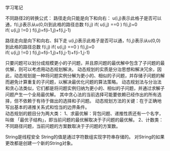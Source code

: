 学习笔记

 不同路径2的转换公式：
 路径走向只能是向下和向右：
 u(i,j)表示此格子是否可以通，f(i,j)表示从u(0,0)到此格的路径总数
 f(i,j)    if( u(i,j) ==0 )   f(i,j)=0   
           if( u(i,j) !=0 )   f(i,j)=f(i-1,j)+f(i,j-1)
            
 路径走向是向下和向右、斜下走
 u(i,j)表示此格子是否可以通，f(i,j)表示从u(0,0)到此格的路径总数
 f(i,j)    if( u(i,j) ==0 )   f(i,j)=0   
           if( u(i,j) !=0 )   f(i,j)=f(i-1,j)+f(i,j-1)+f(i-1,j-1)
  
  
          
 只要问题可以划分成规模更小的子问题，并且原问题的最优解中包含了子问题的最优解，则可以考虑用动态规划解决。
 动态规划的实质是分治思想和解决冗余，因此，动态规划是一种将问题实例分解为更小的、相似的子问题，并存储子问题的解而避免计算重复的子问题，以解决最优化问题的算法策略。
 动态规划法与分治法和贪心法类似，它们都是将问题实例归纳为更小的、相似的子问题，并通过求解子问题产生一个全局最优解。
 其中贪心法的当前选择可能要依赖已经作出的所有选择，但不依赖于有待于做出的选择和子问题。
 动态规划方法的关键：在于正确地写出基本的递推关系式和恰当的边界条件。       
 动态规划的题目分为两大类：
    1、求最优解：背包问题、递推性质还有一个名字，叫做 「最优子结构」，即当前问题的最优解取决于子问题的最优解。
    2、计数类：不同路径问题，当前问题的方案数取决于子问题的方案数。
    
 String是线程安全
 String的值是通过字符数组实现字符串存储的。
 对String的如果更改都是创建一个新的String对象。
           
           
 